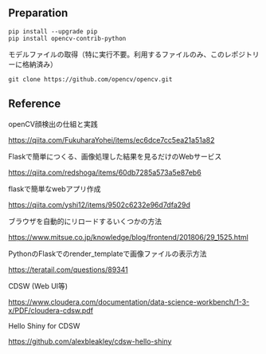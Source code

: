 ## Preparation

```
pip install --upgrade pip
pip install opencv-contrib-python
```

モデルファイルの取得（特に実行不要。利用するファイルのみ、このレポジトリーに格納済み）
```
git clone https://github.com/opencv/opencv.git
```

## Reference

openCV顔検出の仕組と実践

https://qiita.com/FukuharaYohei/items/ec6dce7cc5ea21a51a82

Flaskで簡単につくる、画像処理した結果を見るだけのWebサービス

https://qiita.com/redshoga/items/60db7285a573a5e87eb6

flaskで簡単なwebアプリ作成

https://qiita.com/yshi12/items/9502c6232e96d7dfa29d

ブラウザを自動的にリロードするいくつかの方法

https://www.mitsue.co.jp/knowledge/blog/frontend/201806/29_1525.html

PythonのFlaskでのrender_templateで画像ファイルの表示方法

https://teratail.com/questions/89341

CDSW (Web UI等)

https://www.cloudera.com/documentation/data-science-workbench/1-3-x/PDF/cloudera-cdsw.pdf

Hello Shiny for CDSW

https://github.com/alexbleakley/cdsw-hello-shiny

